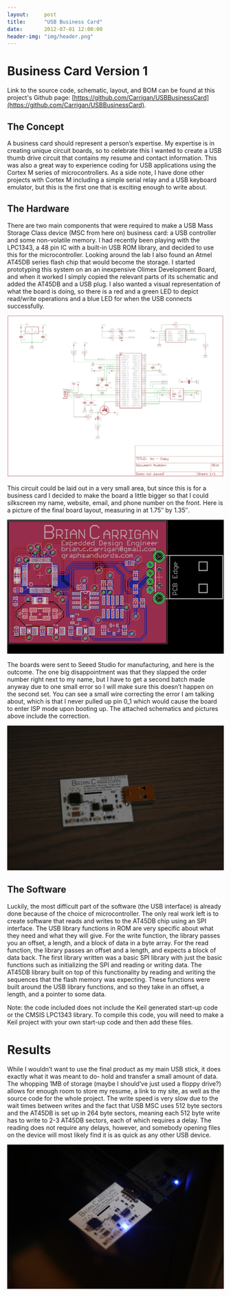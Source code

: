 ```yaml
---
layout:     post
title:      "USB Business Card"
date:       2012-07-01 12:00:00
header-img: "img/header.png"
---
```


# Business Card Version 1

Link to the source code, schematic, layout, and BOM can be found at this project's Github page: [https://github.com/Carrigan/USBBusinessCard](https://github.com/Carrigan/USBBusinessCard).

## The Concept

A business card should represent a person’s expertise. My expertise is in creating unique circuit boards, so to celebrate this I wanted to create a USB thumb drive circuit that contains my resume and contact information. This was also a great way to experience coding for USB applications using the Cortex M series of microcontrollers. As a side note, I have done other projects with Cortex M including a simple serial relay and a USB keyboard emulator, but this is the first one that is exciting enough to write about.

## The Hardware

There are two main components that were required to make a USB Mass Storage Class device (MSC from here on) business card: a USB controller and some non-volatile memory. I had recently been playing with the LPC1343, a 48 pin IC with a built-in USB ROM library, and decided to use this for the microcontroller. Looking around the lab I also found an Atmel AT45DB series flash chip that would become the storage. I started prototyping this system on an an inexpensive Olimex Development Board, and when it worked I simply copied the relevant parts of its schematic and added the AT45DB and a USB plug. I also wanted a visual representation of what the board is doing, so there is a red and a green LED to depict read/write operations and a blue LED for when the USB connects successfully.

![USB Business Card Schematic](/img/card_schematic.png)

This circuit could be laid out in a very small area, but since this is for a business card I decided to make the board a little bigger so that I could silkscreen my name, website, email, and phone number on the front. Here is a picture of the final board layout, measuring in at 1.75″ by 1.35″.

![USB Business Card Layout](/img/card_layout.png)

The boards were sent to Seeed Studio for manufacturing, and here is the outcome. The one big disappointment was that they slapped the order number right next to my name, but I have to get a second batch made anyway due to one small error so I will make sure this doesn’t happen on the second set. You can see a small wire correcting the error I am talking about, which is that I never pulled up pin 0_1 which would cause the board to enter ISP mode upon booting up. The attached schematics and pictures above include the correction.

![USB Business Card - Produced](/img/card_produced.jpg)

## The Software

Luckily, the most difficult part of the software (the USB interface) is already done because of the choice of microcontroller. The only real work left is to create software that reads and writes to the AT45DB chip using an SPI interface. The USB library functions in ROM are very specific about what they need and what they will give. For the write function, the library passes you an offset, a length, and a block of data in a byte array. For the read function, the library passes an offset and a length, and expects a block of data back.
The first library written was a basic SPI library with just the basic functions such as initializing the SPI and reading or writing data. The AT45DB library built on top of this functionality by reading and writing the sequences that the flash memory was expecting. These functions were built around the USB library functions, and so they take in an offset, a length, and a pointer to some data.

Note: the code included does not include the Keil generated start-up code or the CMSIS LPC1343 library. To compile this code, you will need to make a Keil project with your own start-up code and then add these files.

# Results

While I wouldn’t want to use the final product as my main USB stick, it does exactly what it was meant to do- hold and transfer a small amount of data. The whopping 1MB of storage (maybe I should’ve just used a floppy drive?) allows for enough room to store my resume, a link to my site, as well as the source code for the whole project. The write speed is very slow due to the wait times between writes and the fact that USB MSC uses 512 byte sectors and the AT45DB is set up in 264 byte sectors, meaning each 512 byte write has to write to 2-3 AT45DB sectors, each of which requires a delay. The reading does not require any delays, however, and somebody opening files on the device will most likely find it is as quick as any other USB device.

![USB Business Card - Action Shot](/img/card_action.jpg)
